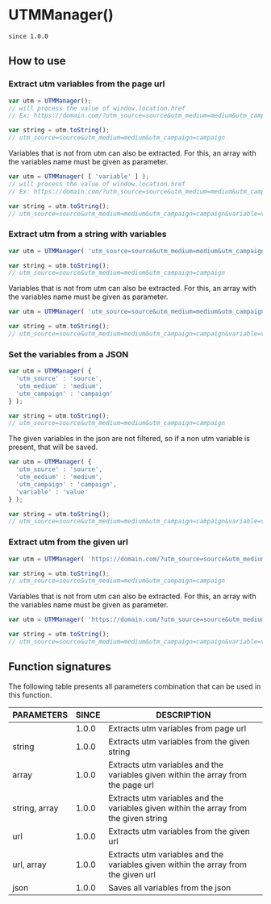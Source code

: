 # UTMManager()

`since 1.0.0`

## How to use

### Extract utm variables from the page url

```javascript
var utm = UTMManager();
// will process the value of window.location.href
// Ex: https://domain.com/?utm_source=source&utm_medium=medium&utm_campaign=campaign&variable=value

var string = utm.toString();
// utm_source=source&utm_medium=medium&utm_campaign=campaign
```

Variables that is not from utm can also be extracted. For this, an array with the variables name must be given as parameter.

```javascript
var utm = UTMManager( [ 'variable' ] );
// will process the value of window.location.href
// Ex: https://domain.com/?utm_source=source&utm_medium=medium&utm_campaign=campaign&variable=value

var string = utm.toString();
// utm_source=source&utm_medium=medium&utm_campaign=campaign&variable=value
```

### Extract utm from a string with variables

```javascript
var utm = UTMManager( 'utm_source=source&utm_medium=medium&utm_campaign=campaign&variable=value' );

var string = utm.toString();
// utm_source=source&utm_medium=medium&utm_campaign=campaign
```

Variables that is not from utm can also be extracted. For this, an array with the variables name must be given as parameter.

```javascript
var utm = UTMManager( 'utm_source=source&utm_medium=medium&utm_campaign=campaign&variable=value', [ 'variable' ] );

var string = utm.toString();
// utm_source=source&utm_medium=medium&utm_campaign=campaign&variable=value
```

### Set the variables from a JSON

```javascript
var utm = UTMManager( {
  'utm_source' : 'source',
  'utm_medium' : 'medium',
  'utm_campaign' : 'campaign'
} );

var string = utm.toString();
// utm_source=source&utm_medium=medium&utm_campaign=campaign
```

The given variables in the json are not filtered, so if a non utm variable is present, that will be saved.

```javascript
var utm = UTMManager( {
  'utm_source' : 'source',
  'utm_medium' : 'medium',
  'utm_campaign' : 'campaign',
  'variable' : 'value'
} );

var string = utm.toString();
// utm_source=source&utm_medium=medium&utm_campaign=campaign&variable=value
```

### Extract utm from the given url

```javascript
var utm = UTMManager( 'https://domain.com/?utm_source=source&utm_medium=medium&utm_campaign=campaign&variable=value' );

var string = utm.toString();
// utm_source=source&utm_medium=medium&utm_campaign=campaign
```

Variables that is not from utm can also be extracted. For this, an array with the variables name must be given as parameter.

```javascript
var utm = UTMManager( 'https://domain.com/?utm_source=source&utm_medium=medium&utm_campaign=campaign&variable=value', [ 'variable' ] );

var string = utm.toString();
// utm_source=source&utm_medium=medium&utm_campaign=campaign&variable=value
```

## Function signatures

The following table presents all parameters combination that can be used in this function.

| PARAMETERS    | SINCE | DESCRIPTION |
| ------------- | ----- | ----------- |
|               | 1.0.0 | Extracts utm variables from page url |
| string        | 1.0.0 | Extracts utm variables from the given string |
| array         | 1.0.0 | Extracts utm variables and the variables given within the array from the page url |
| string, array | 1.0.0 | Extracts utm variables and the variables given within the array from the given string |
| url           | 1.0.0 | Extracts utm variables from the given url |
| url, array    | 1.0.0 | Extracts utm variables and the variables given within the array from the given url |
| json          | 1.0.0 | Saves all variables from the json |
